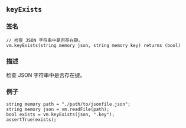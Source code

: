 ## `keyExists`

### 签名

```solidity
// 检查 JSON 字符串中是否存在键。
vm.keyExists(string memory json, string memory key) returns (bool)
```

### 描述

检查 JSON 字符串中是否存在键。

### 例子

```solidity
string memory path = "./path/to/jsonfile.json";
string memory json = vm.readFile(path);
bool exists = vm.keyExists(json, ".key");
assertTrue(exists);
```
